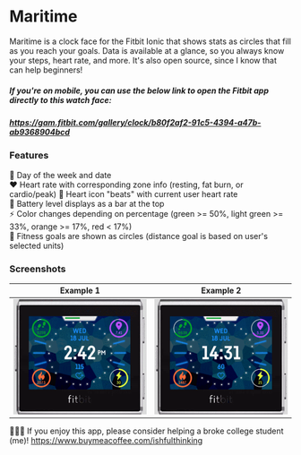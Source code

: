 # Maritime
Maritime is a clock face for the Fitbit Ionic that shows stats as circles that fill as you reach your goals. Data is available at a glance, so you always know your steps, heart rate, and more. It's also open source, since I know that can help beginners!

##### If you're on mobile, you can use the below link to open the Fitbit app directly to this watch face:
##### https://gam.fitbit.com/gallery/clock/b80f2af2-91c5-4394-a47b-ab9368904bcd

### Features
📅 Day of the week and date  
❤ Heart rate with corresponding zone info (resting, fat burn, or cardio/peak) 
  💓 Heart icon "beats" with current user heart rate  
🔋 Battery level displays as a bar at the top  
  ⚡ Color changes depending on percentage (green >= 50%, light green >= 33%, orange >= 17%, red < 17%)  
🥇 Fitness goals are shown as circles (distance goal is based on user's selected units)  


### Screenshots
| Example 1 | Example 2 |
| --------- | --------- |
| ![12 Hour Clock](https://github.com/ishfulthinking/fitbit-maritime/blob/master/Maritime-screenshots/12hour.PNG) | ![24 Hour Clock!](https://github.com/ishfulthinking/fitbit-maritime/blob/master/Maritime-screenshots/24hour.PNG) |

🙋🏽‍♂️ If you enjoy this app, please consider helping a broke college student (me)! https://www.buymeacoffee.com/ishfulthinking
